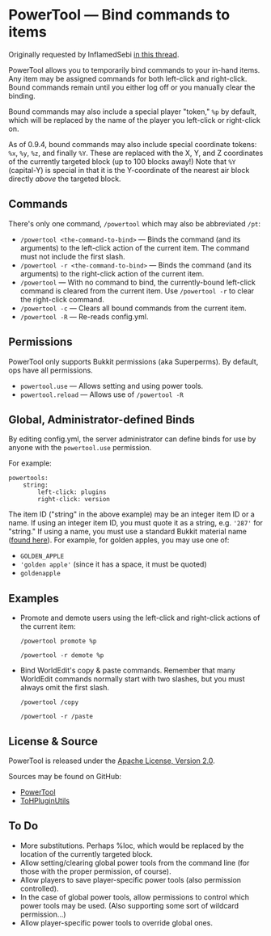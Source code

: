 # PowerTool &mdash; Bind commands to items #

Originally requested by InflamedSebi [in this thread](http://forums.bukkit.org/threads/powertool-single.39309/).

PowerTool allows you to temporarily bind commands to your in-hand items. Any
item may be assigned commands for both left-click and right-click. Bound
commands remain until you either log off or you manually clear the binding.

Bound commands may also include a special player "token," `%p` by default, which
will be replaced by the name of the player you left-click or right-click on.

As of 0.9.4, bound commands may also include special coordinate tokens: `%x`,
`%y`, `%z`, and finally `%Y`. These are replaced with the X, Y, and Z
coordinates of the currently targeted block (up to 100 blocks away!) Note that
`%Y` (capital-Y) is special in that it is the Y-coordinate of the nearest air
block directly *above* the targeted block.

## Commands ##

There's only one command, `/powertool` which may also be abbreviated `/pt`:

*   `/powertool <the-command-to-bind>` &mdash; Binds the command (and its
    arguments) to the left-click action of the current item. The command must
    not include the first slash.
*   `/powertool -r <the-command-to-bind>` &mdash; Binds the command (and its
    arguments) to the right-click action of the current item.
*   `/powertool` &mdash; With no command to bind, the currently-bound left-click
	command is cleared from the current item. Use `/powertool -r` to clear the
	right-click command.
*   `/powertool -c` &mdash; Clears all bound commands from the current item.
*   `/powertool -R` &mdash; Re-reads config.yml.

## Permissions ##

PowerTool only supports Bukkit permissions (aka Superperms). By default, ops
have all permissions.

*   `powertool.use` &mdash; Allows setting and using power tools.
*   `powertool.reload` &mdash; Allows use of `/powertool -R`

## Global, Administrator-defined Binds ##

By editing config.yml, the server administrator can define binds for use by
anyone with the `powertool.use` permission.

For example:

    powertools:
	    string:
		    left-click: plugins
			right-click: version

The item ID ("string" in the above example) may be an integer item ID or a
name. If using an integer item ID, you must quote it as a string, e.g. `'287'`
for "string." If using a name, you must use a standard Bukkit material name
([found here](https://github.com/Bukkit/Bukkit/blob/master/src/main/java/org/bukkit/Material.java)). For
example, for golden apples, you may use one of:

*   `GOLDEN_APPLE`
*   `'golden apple'` (since it has a space, it must be quoted)
*   `goldenapple`

## Examples ##

*   Promote and demote users using the left-click and right-click actions of the
    current item:

    `/powertool promote %p`

    `/powertool -r demote %p`

*   Bind WorldEdit's copy & paste commands. Remember that many WorldEdit
	commands normally start with two slashes, but you must always omit the first
	slash.

    `/powertool /copy`
	
	`/powertool -r /paste`

## License & Source ##

PowerTool is released under the
[Apache License, Version 2.0](http://www.apache.org/licenses/LICENSE-2.0).

Sources may be found on GitHub:

*   [PowerTool](https://github.com/ZerothAngel/PowerTool)
*   [ToHPluginUtils](https://github.com/ZerothAngel/ToHPluginUtils)

## To Do ##

*  More substitutions. Perhaps %loc, which would be replaced by the location of
    the currently targeted block.
*   Allow setting/clearing global power tools from the command line (for those
    with the proper permission, of course).
*   Allow players to save player-specific power tools (also permission
    controlled).
*   In the case of global power tools, allow permissions to control which power
    tools may be used. (Also supporting some sort of wildcard permission...)
*   Allow player-specific power tools to override global ones.
